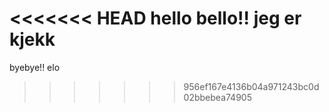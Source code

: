 <<<<<<< HEAD
hello bello!!
jeg er kjekk
=======
byebye!!
elo
>>>>>>> 956ef167e4136b04a971243bc0d02bbebea74905
